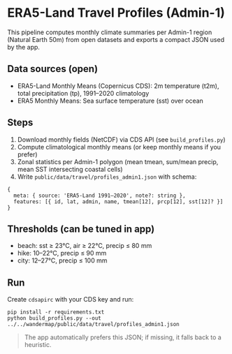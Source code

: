 # ERA5-Land Travel Profiles (Admin-1)

This pipeline computes monthly climate summaries per Admin-1 region (Natural Earth 50m) from open datasets and exports a compact JSON used by the app.

## Data sources (open)
- ERA5-Land Monthly Means (Copernicus CDS): 2m temperature (t2m), total precipitation (tp), 1991–2020 climatology
- ERA5 Monthly Means: Sea surface temperature (sst) over ocean

## Steps
1. Download monthly fields (NetCDF) via CDS API (see `build_profiles.py`)
2. Compute climatological monthly means (or keep monthly means if you prefer)
3. Zonal statistics per Admin-1 polygon (mean tmean, sum/mean precip, mean SST intersecting coastal cells)
4. Write `public/data/travel/profiles_admin1.json` with schema:
```
{
  meta: { source: 'ERA5-Land 1991–2020', note?: string },
  features: [{ id, lat, admin, name, tmean[12], prcp[12], sst[12]? }]
}
```

## Thresholds (can be tuned in app)
- beach: sst ≥ 23°C, air ≥ 22°C, precip ≤ 80 mm
- hike: 10–22°C, precip ≤ 90 mm
- city: 12–27°C, precip ≤ 100 mm

## Run
Create `cdsapirc` with your CDS key and run:
```
pip install -r requirements.txt
python build_profiles.py --out ../../wandermap/public/data/travel/profiles_admin1.json
```

> The app automatically prefers this JSON; if missing, it falls back to a heuristic.

